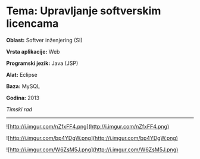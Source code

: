 # **Tema:** Upravljanje softverskim licencama

**Oblast:** Softver inženjering (SI)

**Vrsta aplikacije:** Web

**Programski jezik:** Java (JSP)

**Alat:** Eclipse

**Baza:** MySQL

**Godina:** 2013

*Timski rad*

---

![http://i.imgur.com/nZfxFF4.png](http://i.imgur.com/nZfxFF4.png)

![http://i.imgur.com/bp4YDgW.png](http://i.imgur.com/bp4YDgW.png)

![http://i.imgur.com/W6ZsM5J.png](http://i.imgur.com/W6ZsM5J.png)
